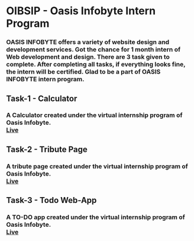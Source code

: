 <h1><b>  OIBSIP - Oasis Infobyte Intern Program </b></h1>
<h3> OASIS INFOBYTE offers a variety of website design and development services. Got the chance for 1 month intern of Web development and design. There are 3 task given to complete. After completing all tasks, if everything looks fine, the intern will be certified. Glad to be a part of OASIS INFOBYTE intern program. </h3>

<h2> Task-1 - Calculator </h2>
<h3> A Calculator created under the virtual internship program of Oasis Infobyte.<br>
<a href="https://umesh-coder.github.io/OIBSIP/Task-1/calculator.html">Live</a> </h3>

<h2> Task-2 - Tribute Page </h2>
<h3> A tribute page created under the virtual internship program of Oasis Infobyte.<br>
<a href="https://umesh-coder.github.io/OIBSIP/Task-2/tribute_page.html">Live</a> </h3>


<h2> Task-3 - Todo Web-App </h2>
<h3> A TO-DO app created under the virtual internship program of Oasis Infobyte.<br>
<a href="https://umesh-coder.github.io/OIBSIP/Task-3/todolistwebapp.html">Live</a> </h3>

